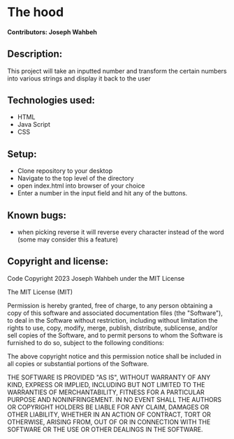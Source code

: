 # The hood

#### Contributors: Joseph Wahbeh

## Description:
This project will take an inputted number and transform the certain numbers into various strings and display it back to the user

## Technologies used: 
- HTML
- Java Script
- CSS

## Setup:
- Clone repository to your desktop
- Navigate to the top level of the directory
- open index.html into browser of your choice
- Enter a number in the input field and hit any of the buttons.

## Known bugs:
- when picking reverse it will reverse every character instead of the word (some may consider this a feature)

## Copyright and license:
Code Copyright 2023 Joseph Wahbeh under the MIT License

The MIT License (MIT)

Permission is hereby granted, free of charge, to any person obtaining a copy
of this software and associated documentation files (the "Software"), to deal
in the Software without restriction, including without limitation the rights
to use, copy, modify, merge, publish, distribute, sublicense, and/or sell
copies of the Software, and to permit persons to whom the Software is
furnished to do so, subject to the following conditions:

The above copyright notice and this permission notice shall be included in
all copies or substantial portions of the Software.

THE SOFTWARE IS PROVIDED "AS IS", WITHOUT WARRANTY OF ANY KIND, EXPRESS OR
IMPLIED, INCLUDING BUT NOT LIMITED TO THE WARRANTIES OF MERCHANTABILITY,
FITNESS FOR A PARTICULAR PURPOSE AND NONINFRINGEMENT. IN NO EVENT SHALL THE
AUTHORS OR COPYRIGHT HOLDERS BE LIABLE FOR ANY CLAIM, DAMAGES OR OTHER
LIABILITY, WHETHER IN AN ACTION OF CONTRACT, TORT OR OTHERWISE, ARISING FROM,
OUT OF OR IN CONNECTION WITH THE SOFTWARE OR THE USE OR OTHER DEALINGS IN
THE SOFTWARE.